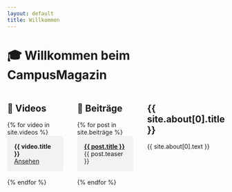 ```yaml
---
layout: default
title: Willkommen
---
```


<style>
  .spalten { display: flex; gap: 2rem; }
  .spalte { flex: 1; }
  .box { background: #f2f2f2; padding: 1rem; margin-bottom: 1rem; border-radius: 6px; }
</style>

<h1>🎓 Willkommen beim CampusMagazin</h1>

<div class="spalten">

  <!-- Videos -->
  <div class="spalte">
    <h2>🎥 Videos</h2>
    {% for video in site.videos %}
    <div class="box">
      <strong>{{ video.title }}</strong><br>
      <a href="{{ video.link }}">Ansehen</a>
    </div>
    {% endfor %}
  </div>

  <!-- Beiträge -->
  <div class="spalte">
    <h2>📰 Beiträge</h2>
    {% for post in site.beiträge %}
    <div class="box">
      <strong><a href="{{ post.link }}">{{ post.title }}</a></strong><br>
      {{ post.teaser }}
    </div>
    {% endfor %}
  </div>

  <!-- Über uns -->
  <div class="spalte">
    <h2>{{ site.about[0].title }}</h2>
    <p>{{ site.about[0].text }}</p>
  </div>

</div>
